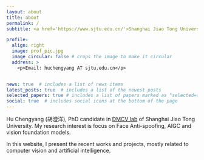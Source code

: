```yaml
---
layout: about
title: about
permalink: /
subtitle: <a href='https://www.sjtu.edu.cn/'>Shanghai Jiao Tong University</a>, <a href='https://dmcv.sjtu.edu.cn/'>DMCV Lab</a>, PhD Candidate.

profile:
  align: right
  image: prof_pic.jpg
  image_circular: false # crops the image to make it circular
  address: >
    <p>Email: huchengyang AT sjtu.edu.cn</p>


news: true  # includes a list of news items
latest_posts: true  # includes a list of the newest posts
selected_papers: true # includes a list of papers marked as "selected={true}"
social: true  # includes social icons at the bottom of the page
---
```


Hu Chengyang (胡澄洋), PhD candidate in [DMCV lab](https://dmcv.sjtu.edu.cn/) of Shanghai Jiao Tong University. My research interest is focus on Face Anti-spoofing, AIGC and vision foundation models.

In this website, I present the recent works and projects, mostly related to computer vision and artificial intelligence.

